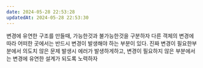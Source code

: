 ```yaml
---
date: 2024-05-28 22:53:28
updatedAt: 2024-05-28 22:53:30
---
```

변경에 유연한 구조를 만들때, 가능한것과 불가능한것을 구분하자
다른 객체의 변경에 따라 어떠한 곳에서는 반드시 변경이 발생해야 하는 부분이 있다.
진짜 변경이 필요한부분에서 의도치 않은 문제 발생시 에러가 발생하게하고, 변경이 필요하지 않은 부분에서는 변경에 유연한 설계가 되도록 노력하자